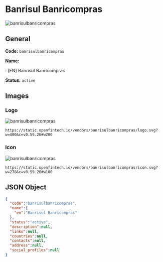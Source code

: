 
# Banrisul Banricompras 
![banrisulbanricompras](https://static.openfintech.io/vendors/banrisulbanricompras/logo.svg?w=400&c=v0.59.26#w200)  

## General 
 
**Code:** `banrisulbanricompras` 
 
**Name:** 
 
:	[EN] Banrisul Banricompras 
 
**Status:** `active` 
 

## Images 

### Logo 
 
![banrisulbanricompras](https://static.openfintech.io/vendors/banrisulbanricompras/logo.svg?w=400&c=v0.59.26#w200)  

```
https://static.openfintech.io/vendors/banrisulbanricompras/logo.svg?w=400&c=v0.59.26#w200
```  

### Icon 
 
![banrisulbanricompras](https://static.openfintech.io/vendors/banrisulbanricompras/icon.svg?w=278&c=v0.59.26#w100)  

```
https://static.openfintech.io/vendors/banrisulbanricompras/icon.svg?w=278&c=v0.59.26#w100
```  

## JSON Object 

```json
{
  "code":"banrisulbanricompras",
  "name":{
    "en":"Banrisul Banricompras"
  },
  "status":"active",
  "description":null,
  "links":null,
  "countries":null,
  "contacts":null,
  "address":null,
  "social_profiles":null
}
```  
